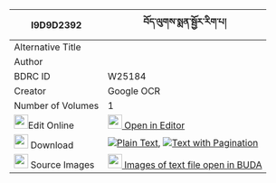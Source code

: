 |I9D9D2392|བོད་ལུགས་སྨན་སྦྱོར་རིག་པ། 
| --- | --- 
|Alternative Title |
|Author | 
|BDRC ID | W25184
|Creator | Google OCR
|Number of Volumes| 1
|<img width="25" src="https://img.icons8.com/color/25/000000/edit-property.png">Edit Online| [<img width="25" src="https://avatars.githubusercontent.com/u/45091458?s=200&v=4"> Open in Editor](http://editor.openpecha.org/I9D9D2392)
|<img width="25" src="https://img.icons8.com/fluent/48/000000/download-2.png"/>  Download | [![](https://img.icons8.com/color/20/000000/txt.png)Plain Text](https://github.com/Openpecha/I9D9D2392/releases/download/v1/boluk_menjor_rigpa_plain_I9D9D2392.zip), [![](https://img.icons8.com/color/20/000000/txt.png)Text with Pagination](https://github.com/Openpecha/I9D9D2392/releases/download/v1/boluk_menjor_rigpa_pages_I9D9D2392.zip)
|<img width="25" src="https://img.icons8.com/plasticine/100/000000/pictures-folder.png"/>  Source Images | [<img width="25" src="https://library.bdrc.io/icons/BUDA-small.svg"> Images of text file open in BUDA](https://library.bdrc.io/show/bdr:W25184)